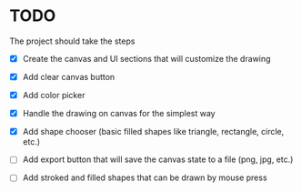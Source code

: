 # TODO

The project should take the steps

- [X] Create the canvas and UI sections that will customize the drawing
- [X] Add clear canvas button
- [X] Add color picker
- [X] Handle the drawing on canvas for the simplest way
- [X] Add shape chooser (basic filled shapes like triangle, rectangle, circle, etc.)
- [ ] Add export button that will save the canvas state to a file (png, jpg, etc.)
- [ ] Add stroked and filled shapes that can be drawn by mouse press


